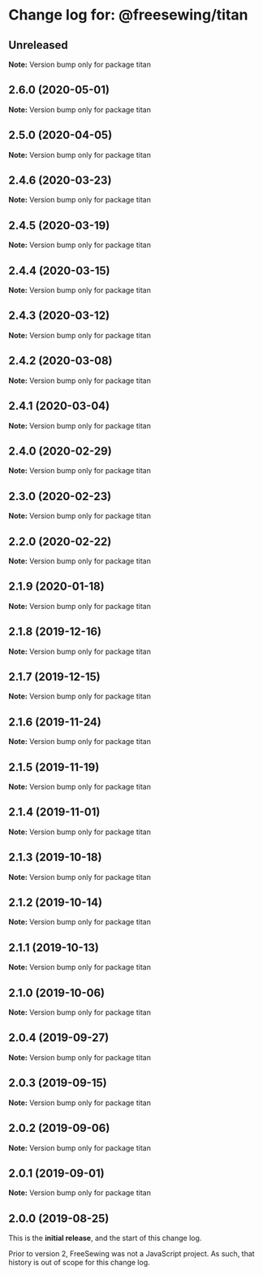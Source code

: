 # Change log for: @freesewing/titan

## Unreleased

**Note:** Version bump only for package titan

## 2.6.0 (2020-05-01)

**Note:** Version bump only for package titan

## 2.5.0 (2020-04-05)

**Note:** Version bump only for package titan

## 2.4.6 (2020-03-23)

**Note:** Version bump only for package titan

## 2.4.5 (2020-03-19)

**Note:** Version bump only for package titan

## 2.4.4 (2020-03-15)

**Note:** Version bump only for package titan

## 2.4.3 (2020-03-12)

**Note:** Version bump only for package titan

## 2.4.2 (2020-03-08)

**Note:** Version bump only for package titan

## 2.4.1 (2020-03-04)

**Note:** Version bump only for package titan

## 2.4.0 (2020-02-29)

**Note:** Version bump only for package titan

## 2.3.0 (2020-02-23)

**Note:** Version bump only for package titan

## 2.2.0 (2020-02-22)

**Note:** Version bump only for package titan

## 2.1.9 (2020-01-18)

**Note:** Version bump only for package titan

## 2.1.8 (2019-12-16)

**Note:** Version bump only for package titan

## 2.1.7 (2019-12-15)

**Note:** Version bump only for package titan

## 2.1.6 (2019-11-24)

**Note:** Version bump only for package titan

## 2.1.5 (2019-11-19)

**Note:** Version bump only for package titan

## 2.1.4 (2019-11-01)

**Note:** Version bump only for package titan

## 2.1.3 (2019-10-18)

**Note:** Version bump only for package titan

## 2.1.2 (2019-10-14)

**Note:** Version bump only for package titan

## 2.1.1 (2019-10-13)

**Note:** Version bump only for package titan

## 2.1.0 (2019-10-06)

**Note:** Version bump only for package titan

## 2.0.4 (2019-09-27)

**Note:** Version bump only for package titan

## 2.0.3 (2019-09-15)

**Note:** Version bump only for package titan

## 2.0.2 (2019-09-06)

**Note:** Version bump only for package titan

## 2.0.1 (2019-09-01)

**Note:** Version bump only for package titan

## 2.0.0 (2019-08-25)

This is the **initial release**, and the start of this change log.

Prior to version 2, FreeSewing was not a JavaScript project.
As such, that history is out of scope for this change log.
